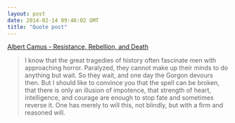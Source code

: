 ```yaml
---
layout: post
date: 2014-02-14 09:46:02 GMT
title: "Quote post"
---
```

<a href="http://www.amazon.in/gp/product/0679764011/ref=as_li_ss_tl?ie=UTF8&camp=3626&creative=24822&creativeASIN=0679764011&linkCode=as2&tag=arpstum-21">Albert Camus - Resistance, Rebellion, and Death</a><img src="http://ir-in.amazon-adsystem.com/e/ir?t=arpstum-21&l=as2&o=31&a=0679764011" width="1" height="1" border="0" alt="" style="border:none !important; margin:0px !important;" />

<blockquote>I know that the great tragedies of history often fascinate men with approaching horror. Paralyzed, they cannot make up their minds to do anything but wait. So they wait, and one day the Gorgon devours then. But I should like to convince you that the spell can be broken, that there is only an illusion of impotence, that strength of heart, intelligence, and courage are enough to stop fate and sometimes reverse it. One has merely to will this, not blindly, but with a firm and reasoned will.</blockquote>